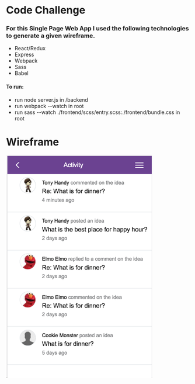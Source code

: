 # Code Challenge

### For this Single Page Web App I used the following technologies to generate a given wireframe.

- React/Redux
- Express
- Webpack
- Sass 
- Babel

#### To run:

- run node server.js in /backend
- run webpack --watch in root
- run sass --watch ./frontend/scss/entry.scss:./frontend/bundle.css in root

# Wireframe

<img src="./images/final-result.png" width="400" />